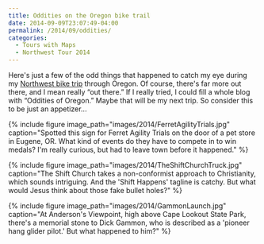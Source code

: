 ```yaml
---
title: Oddities on the Oregon bike trail
date: 2014-09-09T23:07:49-04:00
permalink: /2014/09/oddities/
categories:
  - Tours with Maps
  - Northwest Tour 2014
---
```

Here's just a few of the odd things that happened to catch my eye during my [Northwest bike trip](http://jackbikes.org/2014/09/portland-oregon-loop-2014) through Oregon. Of course, there's far more out there, and I mean really &#8220;out there.&#8221; If I really tried, I could fill a whole blog with &#8220;Oddities of Oregon.&#8221; Maybe that will be my next trip. So consider this to be just an appetizer...

{% include figure image_path="images/2014/FerretAgilityTrials.jpg" caption="Spotted this sign for Ferret Agility Trials on the door of a pet store in Eugene, OR. What kind of events do they have to compete in to win medals? I'm really curious, but had to leave town before it happened." %}

{% include figure image_path="images/2014/TheShiftChurchTruck.jpg" caption="The Shift Church takes a non-conformist approach to Christianity, which sounds intriguing. And the 'Shift Happens' tagline is catchy. But what would Jesus think about those fake bullet holes?" %}

{% include figure image_path="images/2014/GammonLaunch.jpg" caption="At Anderson's Viewpoint, high above Cape Lookout State Park, there's a memorial stone to Dick Gammon, who is described as a 'pioneer hang glider pilot.' But what happened to him?" %}
